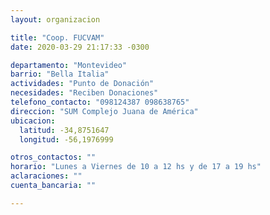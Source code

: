 ```yaml
---
layout: organizacion

title: "Coop. FUCVAM"
date: 2020-03-29 21:17:33 -0300

departamento: "Montevideo"
barrio: "Bella Italia"
actividades: "Punto de Donación"
necesidades: "Reciben Donaciones"
telefono_contacto: "098124387 098638765"
direccion: "SUM Complejo Juana de América"
ubicacion:
  latitud: -34,8751647
  longitud: -56,1976999

otros_contactos: ""
horario: "Lunes a Viernes de 10 a 12 hs y de 17 a 19 hs"
aclaraciones: ""
cuenta_bancaria: ""

---
```

